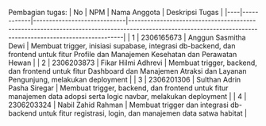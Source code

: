 Pembagian tugas:
| No | NPM        | Nama Anggota                | Deskripsi Tugas                                                                                                                                          |
|----|------------|-----------------------------|----------------------------------------------------------------------------------------------------------------------------------------------------------|
| 1  | 2306165673 | Anggun Sasmitha Dewi        | Membuat trigger, inisiasi supabase, integrasi db-backend, dan frontend untuk fitur Profile dan Manajemen Kesehatan dan Perawatan Hewan                   |
| 2  | 2306203873 | Fikar Hilmi Adhrevi         | Membuat trigger, backend, dan frontend untuk fitur Dashboard dan Manajemen Atraksi dan Layanan Pengunjung, melakukan deployment                         |
| 3  | 2306201306 | Sulthan Adrin Pasha Siregar | Membuat trigger, backend, dan frontend untuk fitur manajemen data adopsi serta logic navbar, melakukan deployment                                       |
| 4  | 2306203324 | Nabil Zahid Rahman          | Membuat trigger dan integrasi db-backend untuk fitur registrasi, login, dan manajemen data satwa habitat                                                |
